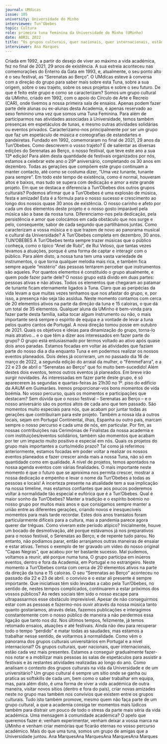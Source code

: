 ```yaml
---
journal: UMdicas 
issue: 185
university: Universidade do Minho
interviewee: Tun’Obebes
topic: Cultura
role: primeira tuna feminina da Universidade do Minho (UMinho)
date: ABRIL 2022
title: “Os grupos culturais, quer nacionais, quer internacionais, estão cada vez mais presentes.”
interviewer: Ana Marques
---
```



Criada em 1992, a partir do desejo de
viver ao máximo a vida académica, fez no
final de 2021, 29 anos de existência. A sua
estreia aconteceu nas comemorações do
Enterro da Gata em 1993, e, atualmente,
o seu ponto alto é o seu festival, as
“Serenatas ao Berço”.
O UMdicas esteve à conversa com a
direção do grupo para saber mais sobre
esta Tuna, sobre a sua origem, sobre o
seu trajeto, sobre os seus projetos e sobre
o seu futuro.
De que é feito este grupo e como se
caracterizam?
Somos um grupo cultural da UMinho,
criado em 1992, com o apoio do Círculo
de Arte e Recreio (CAR), onde tivemos
a nossa primeira sala de ensaios.
Apenas podem fazer parte dele alunas
ou ex-alunas desta Academia, é apenas
reservado ao sexo feminino uma vez que
somos uma Tuna Feminina. Para além de
participarmos nas atividades associadas à
Universidade, temos também presenças
em espetáculos de tunas, e mesmo outras
atividades solidárias ou eventos privados.
Caracterizamo-nos principalmente por
ser um grupo que faz um espetáculo de
música e coreografias de estandartes e
pandeiretas.
Fundado em 1992, comemoraram no
final de 2021, 29 anos da Tun’Obebes.
Como descrevem o vosso trajeto?
É de salientar as diversas edições do
Serenatas ao Berço, o nosso festival, que
teve este ano a sua 13ª edição! Para além
desta quantidade de festivais organizados
por nós, estamos a celebrar este ano o
29º aniversário, completando os 30 anos
em dezembro. Todas as gerações que
compõem este grupo continuam a manter
contacto, até como se costuma dizer,
“Uma vez tunante, tunante para sempre”.
Em todo este tempo de existência, como
é normal, houveram altos e baixos, mas
tudo se supera com dedicação e amor a
este grande projeto.
Em que se destaca e diferencia a
Tun’Obebes dos outros grupos culturais?
Podemos afirmar que a Tun’Obebes é
uma explosão de música, festa e amizade!
Esta é a fórmula para o nosso sucesso e
crescimento ao longo dos nossos quase 30
anos de existência. O nosso carinho e afeto
por cada um dos elementos deste projeto
e o nosso gosto imparável pela música são
a base da nossa tuna. Diferenciamo-nos
pela dedicação, pela persistência e amor
que colocámos em cada obstáculo que nos
surge e pelo, consequente, sabor de cada
segundo que partilhámos juntas.
Como caracterizam a vossa música e o
que trazem de novo ao panorama musical
e cultural da Universidade?
A Tun’Obebes completa em dezembro, 30 anos.
TUN’OBEBES
A Tun’Obebes tenta sempre trazer
músicas que o público conheça, como o
típico “Anel de Rubi”, de Rui Veloso, que
tantas vezes levamos a atuações, porque
é uma forma de captar e interagir com o
público. Para além disto, a nossa tuna tem
uma vasta variedade de instrumentos, o
que torna qualquer melodia mais rica, e
também fica sempre aquele “mistério”
das pessoas tentarem perceber que
instrumentos são aqueles.
Por quantos elementos é constituído o
grupo atualmente, e quem pode fazer
parte dele?
O nosso grupo está divido em duas partes: 
pessoas ativas e não ativas. Todos os
elementos que chegaram ao patamar
de tunante ficam eternamente ligados
à Tuna. Claro que as peripécias da vida
levam a que muitas vezes tenhamos
que nos afastar do grupo, e, por isso,
a presença não seja tão assídua. Neste
momento contamos com cerca de 20
elementos ativos na parte da direção da
tuna e 15 caloiras, o que dá um total de 35
elementos. Qualquer aluna da UMinho é
bem-vinda para fazer parte desta família,
saiba tocar algum instrumento ou não, o
mais importante será sempre o espírito de
equipa e a vontade de levar a tuna pelos
quatro cantos de Portugal.
A nova direção tomou posse em outubro
de 2021. Quais os objetivos e ideias
para dinamização do grupo, torna-lo
mais atrativo… e o que têm a dizer aos
interessados em fazer parte do grupo?
O grupo está entusiasmado por termos
voltado ao ativo após quase dois anos
paradas. Estamos focadas em voltar às
atividades que faziam parte do nosso
dia a dia enquanto Tuna e em podermos
realizar os nossos eventos planeados. Dois
deles já ocorreram, um no passado dia
16 de março de 2022, a segunda edição
do arraial da mulher, o “FémmeFarra”,
e a 22 e 23 de abril o “Serenatas ao
Berço” que foi muito bem-sucedido!
Além destes dois eventos, temos outros
eventos já planeados. Em breve irão surgir
novidades. Às interessadas em fazer parte
deste grupo, é só aparecerem às segundas
e quartas-feiras às 21h30 no 1º. piso do
edifício da AAUM em Guimarães. Iremos
proporcionar-vos bons momentos de vida
boémia.
No vosso percurso, quais os momentos
e participações que destacam?
Sem dúvida que o nosso festival –
Serenatas ao Berço – e o nosso aniversário
são os pontos altos de cada ano que tem
passado. São momentos muito especiais
para nós, que acabam por juntar todas
as gerações que contribuíram para este
projeto. Também a nossa ida a outros
locais, sejam em Portugal Continental,
ilhas, Espanha ou outro país, marcam
sempre o nosso percurso e cada uma
de nós, em particular. Por fim, as
nossas contribuições nas Cerimónias
de Finalistas da nossa academia e com
instituições/eventos solidários, também
são momentos que acabam por ter um
impacto muito positivo e especial em nós.
Quais os projetos do grupo mais
importantes a curto/médio prazo?
Tal como já referimos anteriormente,
estamos focadas em poder voltar a
realizar os nossos eventos planeados
e fazer crescer ainda mais a nossa
Tuna, não só em quantidade como em
qualidade. A nível de projetos, temos
apontados na nossa agenda eventos com
várias finalidades. O mais importante
neste momento é que o futuro que se
aproxima nos permita crescer, mostrar
a nossa dedicação e empenho e levar o
nome da Tun’Obebes a todas as pessoas e
locais! A incerteza presente na atualidade
tem a sua implicação na nossa timeline,
mas estamos confiantes que aos poucos
poderemos voltar à normalidade tão
especial e eufórica que é a Tun’Obebes.
Qual é maior sonho da Tun’Obebes?
Manter a tradição e o espírito boémio no
nosso grupo por muitos mais anos e que
consigamos sempre manter a união entre
as diferentes gerações, criando novos e
inesquecíveis momentos para mais tarde
recordar.
Estes dois anos transatos foram
particularmente difíceis para a cultura,
mas a pandemia parece agora querer
dar tréguas. Como viveram este período
atípico?
Inicialmente, houve um bocado de
desmotivação, até porque estávamos já
nos preparativos para o nosso festival,
o Serenatas ao Berço, e de repente tudo
parou. No entanto, não podíamos parar,
então arranjamos outras maneiras de
ensaiar e estar ativas. Temos o exemplo
de ter gravado um vídeo do nosso
original “Capas Negras”, que acabou
por ter bastante sucesso. Mal pudemos,
voltamos a reunir, até porque numa tuna,
O grupo participa em inúeros eventos, dentro e fora da Academia, em Portugal e no estrangeiro.
Neste momento a Tun’Obebes conta com cerca de 20
elementos ativos na parte da direção da tuna e 15 caloiras.
O seu “Serenatas ao Berço” aconteceu no passado dia 22 e 23 de abril.
o convívio e o estar ali presente é sempre
importante.
Que iniciativas têm sido levadas a cabo
pela Tun’Obebes, no sentido de, nestes
tempos complicados, continuarem a
estar próximos dos vossos públicos?
As redes sociais têm sido o nosso escape
para ultrapassarmos esse obstáculo
imprevisível. Apesar de não conseguirmos
estar com as pessoas e fazermo-nos
ouvir através da nossa música tanto
quanto gostaríamos, através delas,
fazemos publicações e interagimos
constantemente com o nosso público de
maneira a não perdermos essa ligação
que tanto nos diz. Nos últimos tempos,
felizmente, já temos retomado ensaios,
atuações e até festivais. Ainda não deu
para recuperar todo o tempo “perdido”
e matar todas as saudades, mas estamos
a trabalhar nesse sentido, de voltarmos
à normalidade.
Como vêm o panorama dos grupos
culturais universitários em Portugal e a
nível internacional?
Os grupos culturais, quer nacionais,
quer internacionais, estão cada vez
mais presentes. Estamos a conseguir
gradualmente fazer-nos notar e a
mobilizar mais pessoas às salas de
espetáculos para assistir a festivais e às
restantes atividades realizadas ao longo
do ano.
Como analisam o contexto dos grupos
culturais na vida da Universidade e de
um universitário?
Um grupo cultural é sempre um sítio
onde se ganha ou pratica as softskills
de cada um, bem como o saber trabalhar
em equipa, mas, para além disto, é uma
forma de viver a vida académica de outra
maneira, visitar novos sítios (dentro e
fora do país), criar novas amizades neste
no grupo mas também nos convívios que
existem entre os grupos culturais. Tudo
isto também promove, mesmo quem não
faça parte de um grupo cultural, a que a
academia consiga ter momentos mais
lúdicos também para distrair um pouco
de todo o stress da parte mais séria da
vida académica.
Uma mensagem à comunidade
académica?
O apelo que queremos fazer é: venham
experimentar, venham deixar a vossa
marca na UMinho e venham criar
memórias que ficarão eternas no vosso
percurso académico. Mais do que uma
tuna, somos um grupo de amigas que a
Universidade juntou.
Ana MarquesAna MarquesAna MarquesAna Marques